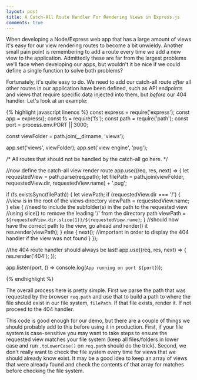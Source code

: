 ```yaml
---
layout: post
title: A Catch-All Route Handler For Rendering Views in Express.js
comments: true
---
```


When developing a Node/Express web app that has a large amount of views it's easy for our view rendering routes to become a bit unwieldy. Another small pain point is remembering to add a route every time we add a new view to the application. Admittedly these are far from the largest problems we'll face when developing our apps, but wouldn't it be nice if we could define a single function to solve both problems?

Fortunately, it's quite easy to do. We need to add our catch-all route *after* all other routes in our application have been defined, such as API endpoints and views that require specific data injected into them, but *before* our 404 handler. Let's look at an example:

{% highlight javascript linenos %}
const express = require('express');
const app = express();
const fs = require('fs');
const path = require('path');
const port = process.env.PORT || 3000;

const viewFolder = path.join(__dirname, 'views');

app.set('views', viewFolder);
app.set('view engine', 'pug');

/*
All routes that should not be handled by the catch-all go here.
*/

//now define the catch-all view render route
app.use((req, res, next) => {
  let requestedView = path.parse(req.path);
  let filePath = path.join(viewFolder, requestedView.dir, requestedView.name) + '.pug';

  if (fs.existsSync(filePath)) {
    let viewPath;
    if (requestedView.dir === '/') { //view is in the root of the views directory
      viewPath = requestedView.name;
    } else { //need to include the subfolder(s) in the path to the requested view
      //using slice() to remove the leading '/' from the directory path
      viewPath = `${requestedView.dir.slice(1)}/${requestedView.name}`;
    }
    //should now have the correct path to the view, go ahead and render() it
    res.render(viewPath);
  } else {
    next(); //important in order to display the 404 handler if the view was not found
  }
});

//the 404 route handler should always be last!
app.use((req, res, next) => {
  res.render('404');
});

app.listen(port, () => console.log(`App running on port ${port}`));

{% endhighlight %}

The overall process here is pretty simple. First we parse the path that was requested by the browser ```req.path``` and use that to build a path to where the file should exist in our file system, ```filePath```. If that file exists, render it. If not proceed to the 404 handler.

This code is good enough for our demo, but there are a couple of things we should probably add to this before using it in production. First, if your file system is case-sensitive you may want to take steps to ensure the requested view matches your file system (keep all files/folders in lower case and run ```.toLowerCase()``` on ```req.path``` should do the trick). Second, we don't really want to check the file system every time for views that we should already know exist. It may be a good idea to keep an array of views that were already found and check the contents of that array for matches before checking the file system.


